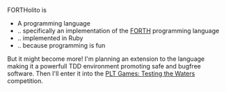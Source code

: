 FORTHolito is

* A programming language
* .. specifically an implementation of the [FORTH](http://en.wikipedia.org/wiki/Forth_(programming_language)) programming language
* .. implemented in Ruby
* .. because programming is fun

But it might become more! I'm planning an extension to the language making it a powerfull TDD environment promoting safe and bugfree software. Then I'll enter it into the [PLT Games: Testing the Waters](http://www.pltgames.com/competition/2013/1) competition.
